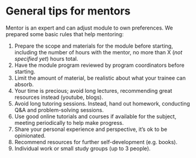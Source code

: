 # General tips for mentors

Mentor is an expert and can adjust module to own preferences. We prepared some basic rules that help mentoring:

1. Prepare the scope and materials for the module before starting, including the number of hours with the mentor, no more than X (_not specified yet_) hours total.
1. Have the module program reviewed by program coordinators before starting.
1. Limit the amount of material, be realistic about what your trainee can absorb.
1. Your time is precious; avoid long lectures, recommending great resources instead (youtube, blogs).
1. Avoid long tutoring sessions. Instead, hand out homework, conducting Q&A and problem-solving sessions.
1. Use good online tutorials and courses if available for the subject, meeting periodically to help make progress.
1. Share your personal experience and perspective, it’s ok to be opinionated.
1. Recommend resources for further self-development (e.g. books).
1. Individual work or small study groups (up to 3 people).
